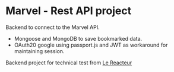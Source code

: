 # Marvel - Rest API project 

Backend to connect to the Marvel API.

* Mongoose and MongoDB to save bookmarked data.
* OAuth20 google using passport.js and JWT as workaround for maintaining session.


Backend project for technical test from [Le Reacteur](https://github.com/lereacteur)